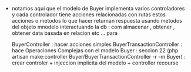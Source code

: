 * notamos aqui que el modelo de Buyer implementa varios controladores y cada controlador tiene acciones relacionadas con rutas
  estos acciones o metodos lo que hacer returnan respuesta usando metodos del objeto mnodelo interactuando la db : com almacenar , obtener , obtener data basada en relacion etc ...  para

  BuyerController : hacer acciones simples
  BuyerTransactionController : hace Operaciones Complejas con el modelo Buyer : seccion 22 
  (php artisan make:controller Buyer/BuyerTransactionController -r -m Buyer) : crear controler + injeccion implicita del modelo + controller recourse
  